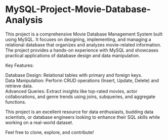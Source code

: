 # MySQL-Project-Movie-Database-Analysis
This project is a comprehensive Movie Database Management System built using MySQL. It focuses on designing, implementing, and managing a relational database that organizes and analyzes movie-related information. The project provides a hands-on experience with MySQL and showcases practical applications of database design and data manipulation.<br>

Key Features:<br> 

Database Design: Relational tables with primary and foreign keys.<br>
Data Manipulation: Perform CRUD operations (Insert, Update, Delete) and retrieve data.<br>
Advanced Queries: Extract insights like top-rated movies, actor collaborations, and genre trends using joins, subqueries, and aggregate functions.<br>

This project is an excellent resource for data enthusiasts, budding data scientists, or database engineers looking to enhance their SQL skills while working on a real-world dataset.<br>

Feel free to clone, explore, and contribute!<br>
